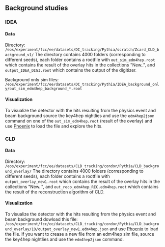 ## Background studies

### IDEA 
#### Data
Directory: `/eos/experiment/fcc/ee/datasets/DC_tracking/Pythia/scratch/Zcard_CLD_background_v1/`
The directory contains 4000 folders (corresponding to different seeds), each folder contains a rootfile with `out_sim_edm4hep.root` which contains the result of the overlay hits in the collections "New..", and `output_IDEA_DIGI.root` which contains the output of the digitizer.

Background only sim files: `/eos/experiment/fcc/ee/datasets/DC_tracking/Pythia/IDEA_background_only/out_sim_edm4hep_background_*.root`
#### Visualization
To visualize the detector with the hits resulting from the physics event and beam background source the key4hep nightlies and use the `edm4hep2json` command on one of the `out_sim_edm4hep.root` (result of the overlay) and use [Phoenix](https://fccsw.web.cern.ch/fccsw/phoenix-dev/) to load the file and explore the hits.

### CLD

#### Data
Directory: `/eos/experiment/fcc/ee/datasets/CLD_tracking/condor/Pythia/CLD_background_overlay/`
The directory contains 4000 folders (corresponding to different seeds), each folder contains a rootfile with `output_overlay_new1.root` which contains the result of the overlay hits in the collections "New..", and `out_reco_edm4hep_REC.edm4hep.root` which contains the result of the reconstruction algorithm of CLD.

#### Visualization
To visualize the detector with the hits resulting from the physics event and beam background dowload this file: `/eos/experiment/fcc/ee/datasets/CLD_tracking/condor/Pythia/CLD_background_overlay/10/output_overlay_new1.edm4hep.json` and use [Phoenix](https://fccsw.web.cern.ch/fccsw/phoenix-dev/) to load the file. If you want to crease a new file from an edm4hep sim file, source the key4hep nightlies and use the `edm4hep2json` command.